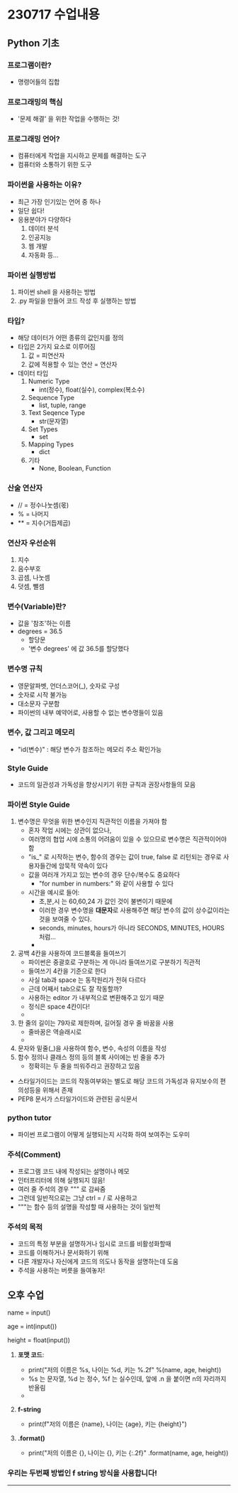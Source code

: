# 230717 수업내용

## Python 기초

### 프로그램이란?
- 명령어들의 집합

### 프로그래밍의 핵심
- '문제 해결' 을 위한 작업을 수행하는 것!

### 프로그래밍 언어?
- 컴퓨터에게 작업을 지시하고 문제를 해결하는 도구
- 컴퓨터와 소통하기 위한 도구

### 파이썬을 사용하는 이유?
- 최근 가장 인기있는 언어 중 하나
- 일단 쉽다!
- 응용분야가 다양하다
    1. 데이터 분석
    2. 인공지능
    3. 웹 개발
    4. 자동화 등...

### 파이썬 실행방법
1. 파이썬 shell 을 사용하는 방법
2. .py 파일을 만들어 코드 작성 후 실행하는 방법

### 타입?
- 해당 데이터가 어떤 종류의 값인지를 정의
- 타입은 2가지 요소로 이루어짐
    1. 값 = 피연산자
    2. 값에 적용할 수 있는 연산 = 연산자
- 데이터 타입
    1. Numeric Type
        - int(정수), float(실수), complex(복소수)
    2. Sequence Type
        - list, tuple, range
    3. Text Seqence Type
        - str(문자열)   
    4. Set Types
        - set
    5. Mapping Types
        - dict
    6. 기타
        - None, Boolean, Function

### 산술 연산자
- // = 정수나눗셈(몫)
- % = 나머지
-  ** = 지수(거듭제곱)

### 연산자 우선순위
1. 지수
2. 음수부호
3. 곱셈, 나눗셈
4. 덧셈, 뺄셈

### 변수(Variable)란?
- 값을 '참조'하는 이름
- degrees = 36.5
  - 할당문
  - '변수 degrees' 에 값 36.5를 할당했다

### 변수명 규칙
- 영문알파벳, 언더스코어(_), 숫자로 구성
- 숫자로 시작 불가능
- 대소문자 구분함
- 파이썬의 내부 예약어로, 사용할 수 없는 변수명들이 있음

### 변수, 값 그리고 메모리
- "id(변수)" : 해당 변수가 참조하는 메모리 주소 확인가능

### Style Guide
- 코드의 일관성과 가독성을 향상시키기 위한 규칙과 권장사항들의 모음

### 파이썬 Style Guide
1. 변수명은 무엇을 위한 변수인지 직관적인 이름을 가져야 함
    - 혼자 작업 시에는 상관이 없으나,
    - 여러명의 협업 시에 소통의 어려움이 있을 수 있으므로 변수명은 직관적이어야 함
    - "is_" 로 시작하는 변수, 함수의 경우는 값이 true, false 로 리턴되는 경우로 사용자들간에 암묵적 약속이 있다
    - 값을 여러개 가지고 있는 변수의 경우 단수/복수도 중요하다
      - "for number in numbers:" 와 같이 사용할 수 있다
    - 시간을 예시로 들어:
      - 초,분,시 는 60,60,24 가 값인 것이 불변이기 때문에
      - 이러한 경우 변수명을 **대문자**로 사용해주면 해당 변수의 값이 상수값이라는 것을 보여줄 수 있다.
      -  seconds, minutes, hours가 아니라 SECONDS, MINUTES, HOURS 처럼...
      -  
2. 공백 4칸을 사용하여 코드블록을 들여쓰기
   - 파이썬은 중괄호로 구분하는 게 아니라 들여쓰기로 구분하기 직관적
   - 들여쓰기 4칸을 기준으로 한다
   - 사실 tab과 space 는 동작원리가 전혀 다르다
   - 근데 어째서 tab으로도 잘 작동할까?
   - 사용하는 editor 가 내부적으로 변환해주고 있기 때문
   - 정식은 space 4칸이다!
   - 
3. 한 줄의 길이는 79자로 제한하며, 길어질 경우 줄 바꿈을 사용
   - 줄바꿈은 역슬래시로
   - 
4. 문자와 밑줄(_)을 사용하여 함수, 변수, 속성의 이름을 작성
5. 함수 정의나 클래스 정의 등의 블록 사이에는 빈 줄을 추가
   - 정확히는 두 줄을 띄워주라고 권장하고 있음

- 스타일가이드는 코드의 작동여부와는 별도로 해당 코드의 가독성과 유지보수의 편의성등을 위해서 존재
- PEP8 문서가 스타일가이드와 관련된 공식문서

### python tutor
- 파이썬 프로그램이 어떻게 실행되는지 시각화 하여 보여주는 도우미

### 주석(Comment)
- 프로그램 코드 내에 작성되는 설명이나 메모
- 인터프리터에 의해 실행되지 않음!
- 여러 줄 주석의 경우 """ 로 감싸줌
- 그런데 일반적으로는 그냥 ctrl = / 로 사용하고
- """는 함수 등의 설명을 작성할 때 사용하는 것이 일반적

### 주석의 목적
- 코드의 특정 부분을 설명하거나 임시로 코드를 비활성화할때
- 코드를 이해하거나 문서화하기 위해
- 다른 개발자나 자신에게 코드의 의도나 동작을 설명하는데 도움
- 주석을 사용하는 버릇을 들여놓자!

## 오후 수업

name = input()

age = int(input())

height = float(input())

1. **포맷 코드**:

   - print("저의 이름은 %s, 나이는 %d, 키는 %.2f" %(name, age, height))
   - %s 는 문자열, %d 는 정수, %f 는 실수인데, 앞에 .n 을 붙이면 n의 자리까지 반올림
   - 

2. **f-string**
   - print(f"저의 이름은 {name}, 나이는 {age}, 키는 {height}")

3. **.format()**
   - print("저의 이름은 {}, 나이는 {}, 키는 {:.2f}" .format(name, age, height))

### 우리는 두번째 방법인 f string 방식을 사용합니다!

---
